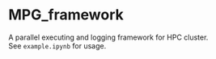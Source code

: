 # MPG_framework
A parallel executing and logging framework for HPC cluster.  
See `example.ipynb` for usage.